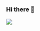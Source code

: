 ### Hi there 👋

<a href="" target="_blank"><img src="https://img.shields.io/badge/Velog-20c997?style=flat-square&logo=Vimeo&logoColor=white"/></a>


<!--
**AngSungHyun/AngSungHyun** is a ✨ _special_ ✨ repository because its `README.md` (this file) appears on your GitHub profile.

Here are some ideas to get you started:

- 🔭 I’m currently working on ...
- 🌱 I’m currently learning ...
- 👯 I’m looking to collaborate on ...
- 🤔 I’m looking for help with ...
- 💬 Ask me about ...
- 📫 How to reach me: ...
- 😄 Pronouns: ...
- ⚡ Fun fact: ...
-->
